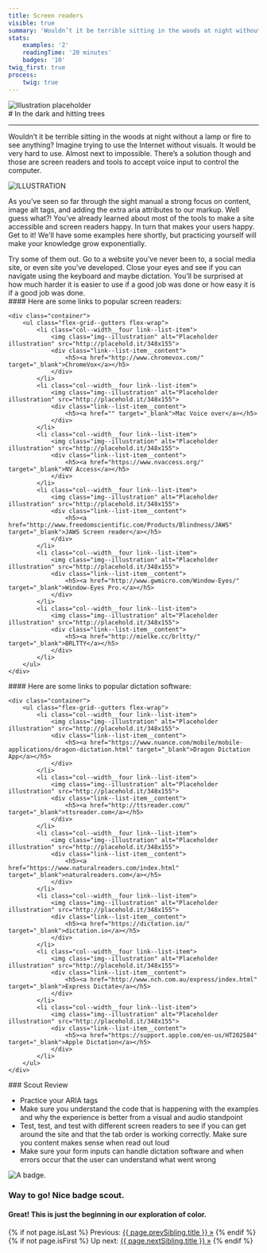 ```yaml
---
title: Screen readers
visible: true
summary: 'Wouldn’t it be terrible sitting in the woods at night without a lamp or fire to see anything? Imagine trying to use the Internet without visuals. It would be very hard to use.  Almost next to impossible. There’s a solution though and those are screen readers and tools to accept voice input to control the computer.'
stats:
    examples: '2'
    readingTime: '20 minutes'
    badges: '10'
twig_first: true
process:
    twig: true
---
```

<section>
    <img src="/user/pages/03.sound/audio-hero-placeholder.png" alt="Illustration placeholder" />
</section>

<section>
<div class="container--content" markdown="1">
# In the dark and hitting trees

---

Wouldn’t it be terrible sitting in the woods at night without a lamp or fire to see anything? Imagine trying to use the Internet without visuals. It would be very hard to use.  Almost next to impossible. There’s a solution though and those are screen readers and tools to accept voice input to control the computer.

![ILLUSTRATION](http://placehold.it/450x250)

As you’ve seen so far through the sight manual a strong focus on content, image alt tags, and adding the extra aria attributes to our markup. Well guess what?! You’ve already learned about most of the tools to make a site accessible and screen readers happy. In turn that makes your users happy. Get to it! We'll have some examples here shortly, but practicing yourself will make your knowledge grow exponentially.
</div>
</section>

<section>
<div class="container--content section--marg">
<div class="box purple stripe" markdown="1">
Try some of them out. Go to a website you’ve never been to, a social media site, or even site you’ve developed. Close your eyes and see if you can navigate using the keyboard and maybe dictation. You’ll be surprised at how much harder it is easier to use if a good job was done or how easy it is if a good job was done.
</div>
</div>
</section>

<section>
<div class="container--content" markdown="1">
#### Here are some links to popular screen readers:
</div>

    <div class="container">
        <ul class="flex-grid--gutters flex-wrap">
            <li class="col--width__four link--list-item">
                <img class="img--illustration" alt="Placeholder illustration" src="http://placehold.it/348x155">
                <div class="link--list-item__content">
                    <h5><a href="http://www.chromevox.com/" target="_blank">ChromeVox</a></h5>
                </div>
            </li>
            <li class="col--width__four link--list-item">
                <img class="img--illustration" alt="Placeholder illustration" src="http://placehold.it/348x155">
                <div class="link--list-item__content">
                    <h5><a href="" target="_blank">Mac Voice over</a></h5>
                </div>
            </li>
            <li class="col--width__four link--list-item">
                <img class="img--illustration" alt="Placeholder illustration" src="http://placehold.it/348x155">
                <div class="link--list-item__content">
                    <h5><a href="https://www.nvaccess.org/" target="_blank">NV Access</a></h5>
                </div>
            </li>
            <li class="col--width__four link--list-item">
                <img class="img--illustration" alt="Placeholder illustration" src="http://placehold.it/348x155">
                <div class="link--list-item__content">
                    <h5><a href="http://www.freedomscientific.com/Products/Blindness/JAWS" target="_blank">JAWS Screen reader</a></h5>
                </div>
            </li>
            <li class="col--width__four link--list-item">
                <img class="img--illustration" alt="Placeholder illustration" src="http://placehold.it/348x155">
                <div class="link--list-item__content">
                    <h5><a href="http://www.gwmicro.com/Window-Eyes/" target="_blank">Window-Eyes Pro.</a></h5>
                </div>
            </li>
            <li class="col--width__four link--list-item">
                <img class="img--illustration" alt="Placeholder illustration" src="http://placehold.it/348x155">
                <div class="link--list-item__content">
                    <h5><a href="http://mielke.cc/brltty/" target="_blank">BRLTTY</a></h5>
                </div>
            </li>
        </ul>
    </div>
</section>

<section>
<div class="container--content" markdown="1">
#### Here are some links to popular dictation software:
</div>

    <div class="container">
        <ul class="flex-grid--gutters flex-wrap">
            <li class="col--width__four link--list-item">
                <img class="img--illustration" alt="Placeholder illustration" src="http://placehold.it/348x155">
                <div class="link--list-item__content">
                    <h5><a href="https://www.nuance.com/mobile/mobile-applications/dragon-dictation.html" target="_blank">Dragon Dictation App</a></h5>
                </div>
            </li>
            <li class="col--width__four link--list-item">
                <img class="img--illustration" alt="Placeholder illustration" src="http://placehold.it/348x155">
                <div class="link--list-item__content">
                    <h5><a href="http://ttsreader.com/" target="_blank">ttsreader.com</a></h5>
                </div>
            </li>
            <li class="col--width__four link--list-item">
                <img class="img--illustration" alt="Placeholder illustration" src="http://placehold.it/348x155">
                <div class="link--list-item__content">
                    <h5><a href="https://www.naturalreaders.com/index.html" target="_blank">naturalreaders.com</a></h5>
                </div>
            </li>
            <li class="col--width__four link--list-item">
                <img class="img--illustration" alt="Placeholder illustration" src="http://placehold.it/348x155">
                <div class="link--list-item__content">
                    <h5><a href="https://dictation.io/" target="_blank">dictation.io</a></h5>
                </div>
            </li>
            <li class="col--width__four link--list-item">
                <img class="img--illustration" alt="Placeholder illustration" src="http://placehold.it/348x155">
                <div class="link--list-item__content">
                    <h5><a href="http://www.nch.com.au/express/index.html" target="_blank">Express Dictate</a></h5>
                </div>
            </li>
            <li class="col--width__four link--list-item">
                <img class="img--illustration" alt="Placeholder illustration" src="http://placehold.it/348x155">
                <div class="link--list-item__content">
                    <h5><a href="https://support.apple.com/en-us/HT202584" target="_blank">Apple Dictation</a></h5>
                </div>
            </li>
        </ul>
    </div>
</section>

<section>
<div class="container--content" markdown="1">
### Scout Review

* Practice your ARIA tags
* Make sure you understand the code that is happening with the examples and why the experience is better from a visual and audio standpoint
* Test, test, and test with different screen readers to see if you can get around the site and that the tab order is working correctly. Make sure you content makes sense when read out loud
* Make sure your form inputs can handle dictation software and when errors occur that the user can understand what went wrong
</div>
</section>

<section class="section--badge-cta section--badge-cta__yellow mt--60">
    <div class="container">
        <div class="flex-grid--gutters">
            <div class="col--width__four">
                <div class="badge--box">
                    <img class="img--badge badge--dispatch" alt="A badge." src="/user/pages/01.home/badge-star-holder.png" data-section="sound" data-badge="screenReaders">
                </div>
            </div>
            <div class="col--width__eight">
                <h3>Way to go! Nice badge scout.</h3>
                <h4>Great! This is just the beginning in our exploration of color.</h4>
                {% if not page.isLast %}
                    <span>Previous: </span><a href="{{ page.prevSibling.url }}">{{ page.prevSibling.title }} &raquo;</a>
                {% endif %}
                {% if not page.isFirst %}
                    <span>Up next: </span><a href="{{ page.nextSibling.url }}">{{ page.nextSibling.title }} &raquo;</a>
                {% endif %}
            </div>
        </div>
    </div>
</section>
